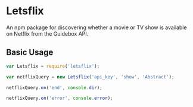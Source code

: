 # Letsflix

An npm package for discovering whether a movie or TV show is available on Netflix from the Guidebox API.

## Basic Usage

```javascript
var Letsflix = require('letsflix');

var netflixQuery = new Letsflix('api_key', 'show', 'Abstract');

netflixQuery.on('end', console.dir);

netflixQuery.on('error', console.error);
```
